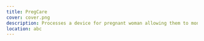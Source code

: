 ```yaml
---
title: PregCare
cover: cover.png
description: Processes a device for pregnant woman allowing them to monitor their helth.
location: abc
---
```


